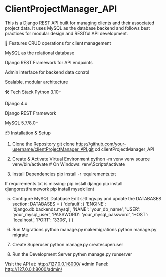 # ClientProjectManager_API
This is a Django REST API built for managing clients and their associated project data. It uses MySQL as the database backend and follows best practices for modular design and RESTful API development.

🚀 Features
CRUD operations for client management

MySQL as the relational database

Django REST Framework for API endpoints

Admin interface for backend data control

Scalable, modular architecture


🛠 Tech Stack
Python 3.10+

Django 4.x

Django REST Framework

MySQL 5.7/8.0+

📦 Installation & Setup
1. Clone the Repository
git clone https://github.com/your-username/clientProjectManager_API.git
cd clientProjectManager_API

2. Create & Activate Virtual Environment
python -m venv venv
source venv/bin/activate  # On Windows: venv\Scripts\activate

4. Install Dependencies
pip install -r requirements.txt

If requirements.txt is missing:
pip install django
pip install djangorestframework
pip install mysqlclient

5. Configure MySQL Database
Edit settings.py and update the DATABASES section:
DATABASES = {
    'default': {
        'ENGINE': 'django.db.backends.mysql',
        'NAME': 'your_db_name',
        'USER': 'your_mysql_user',
        'PASSWORD': 'your_mysql_password',
        'HOST': 'localhost',
        'PORT': '3306',
    }
}

6. Run Migrations
python manage.py makemigrations
python manage.py migrate

7. Create Superuser
python manage.py createsuperuser

8. Run the Development Server
python manage.py runserver

Visit the API at:
http://127.0.0.1:8000/
Admin Panel:
http://127.0.0.1:8000/admin/
